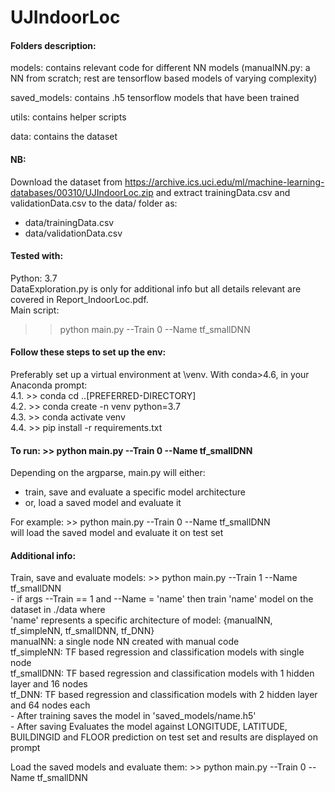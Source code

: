 # UJIndoorLoc

#### Folders description:
models: contains relevant code for different NN models (manualNN.py: a NN from scratch; rest are tensorflow based models of varying complexity) <br>

saved_models: contains .h5 tensorflow models that have been trained <br>

utils: contains helper scripts <br>

data: contains the dataset <br>

#### NB:
Download the dataset from https://archive.ics.uci.edu/ml/machine-learning-databases/00310/UJIndoorLoc.zip and extract trainingData.csv and validationData.csv to the data/ folder as: <br>
- data/trainingData.csv
- data/validationData.csv

#### Tested with:
Python: 3.7 <br>
DataExploration.py is only for additional info but all details relevant are covered in Report_IndoorLoc.pdf. <br>
Main script: <br>
>> python main.py --Train 0 --Name tf_smallDNN 

#### Follow these steps to set up the env:
Preferably set up a virtual environment at \venv. With conda>4.6, in your Anaconda prompt: <br>
   4.1. >> conda cd ..\[PREFERRED-DIRECTORY] <br>
   4.2. >> conda create -n venv python=3.7 <br>
   4.3. >> conda activate venv <br>
   4.4. >> pip install -r requirements.txt <br>

#### To run: >> python main.py --Train 0 --Name tf_smallDNN 
Depending on the argparse, main.py will either: <br>
  - train, save and evaluate a specific model architecture <br>
  - or, load a saved model and evaluate it <br>

For example: >> python main.py --Train 0 --Name tf_smallDNN <br>
will load the saved model and evaluate it on test set <br>

#### Additional info:
Train, save and evaluate models: >> python main.py --Train 1 --Name tf_smallDNN <br>
    - if args --Train == 1 and --Name = 'name' then train 'name' model on the dataset in ./data where <br>
        'name' represents a specific architecture of model: {manualNN, tf_simpleNN, tf_smallDNN, tf_DNN} <br>
        manualNN: a single node NN created with manual code <br>
        tf_simpleNN: TF based regression and classification models with single node <br>
        tf_smallDNN: TF based regression and classification models with 1 hidden layer and 16 nodes <br>
        tf_DNN: TF based regression and classification models with 2 hidden layer and 64 nodes each <br>
    - After training saves the model in 'saved_models/name.h5' <br>
    - After saving Evaluates the model against LONGITUDE, LATITUDE, BUILDINGID and FLOOR prediction on test set and results are displayed on prompt <br>

Load the saved models and evaluate them: >> python main.py --Train 0 --Name tf_smallDNN <br>
